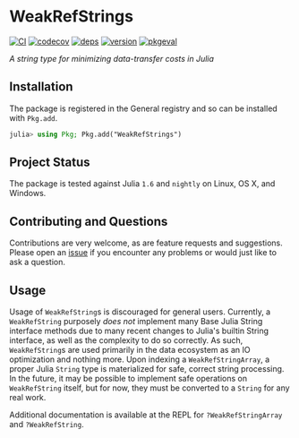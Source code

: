 
# WeakRefStrings

[![CI](https://github.com/JuliaData/WeakRefStrings.jl/workflows/CI/badge.svg)](https://github.com/JuliaData/WeakRefStrings.jl/actions?query=workflow%3ACI)
[![codecov](https://codecov.io/gh/JuliaData/WeakRefStrings.jl/branch/master/graph/badge.svg)](https://codecov.io/gh/JuliaData/WeakRefStrings.jl)
[![deps](https://juliahub.com/docs/WeakRefStrings/deps.svg)](https://juliahub.com/ui/Packages/WeakRefStrings/muGbw?t=2)
[![version](https://juliahub.com/docs/WeakRefStrings/version.svg)](https://juliahub.com/ui/Packages/WeakRefStrings/muGbw)
[![pkgeval](https://juliahub.com/docs/WeakRefStrings/pkgeval.svg)](https://juliahub.com/ui/Packages/WeakRefStrings/muGbw)

*A string type for minimizing data-transfer costs in Julia*

## Installation

The package is registered in the General registry and so can be installed with `Pkg.add`.

```julia
julia> using Pkg; Pkg.add("WeakRefStrings")
```

## Project Status

The package is tested against Julia `1.6` and `nightly` on Linux, OS X, and Windows.

## Contributing and Questions

Contributions are very welcome, as are feature requests and suggestions. Please open an
[issue][issues-url] if you encounter any problems or would just like to ask a question.

[codecov-img]: https://codecov.io/gh/JuliaData/WeakRefStrings.jl/branch/master/graph/badge.svg
[codecov-url]: https://codecov.io/gh/JuliaData/WeakRefStrings.jl

[issues-url]: https://github.com/JuliaData/WeakRefStrings.jl/issues

## Usage

Usage of `WeakRefString`s is discouraged for general users. Currently, a `WeakRefString` purposely _does not_ implement many Base Julia String interface methods due to many recent changes to Julia's builtin String interface, as well as the complexity to do so correctly. As such, `WeakRefString`s are used primarily in the data ecosystem as an IO optimization and nothing more. Upon indexing a `WeakRefStringArray`, a proper Julia `String` type is materialized for safe, correct string processing. In the future, it may be possible to implement safe operations on `WeakRefString` itself, but for now, they must be converted to a `String` for any real work.

Additional documentation is available at the REPL for `?WeakRefStringArray` and `?WeakRefString`.
